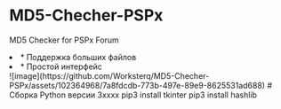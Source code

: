 # MD5-Checher-PSPx
MD5 Checker for PSPx Forum
<li>
* Поддержка больших файлов
</li><li>
* Простой интерфейс
</li>
![image](https://github.com/Worksterq/MD5-Checher-PSPx/assets/102364968/7a8fdcdb-773b-497e-89e9-8625531ad688)
# Сборка
Python версии 3xxxx
pip3 install tkinter
pip3 install hashlib
